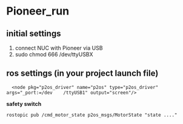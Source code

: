 # Pioneer_run

## initial settings 

1. connect NUC with Pioneer via USB 
2. sudo chmod 666 /dev/ttyUSBX

## ros settings (in your project launch file) 
```
  <node pkg="p2os_driver" name="p2os" type="p2os_driver" args="_port:=/dev    /ttyUSB1" output="screen"/>
```
**safety switch**
```
rostopic pub /cmd_motor_state p2os_msgs/MotorState "state ...."
```
